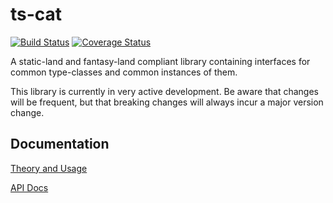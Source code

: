 # ts-cat

[![Build Status](https://travis-ci.org/williamareynolds/ts-cat.svg?branch=master)](https://travis-ci.org/williamareynolds/ts-cat)
[![Coverage Status](https://coveralls.io/repos/github/williamareynolds/ts-cat/badge.svg?branch=master)](https://coveralls.io/github/williamareynolds/ts-cat?branch=master)

A static-land and fantasy-land compliant library containing interfaces for common type-classes and
common instances of them.

This library is currently in very active development. Be aware that changes will be frequent, but
that breaking changes will always incur a major version change.

## Documentation

[Theory and Usage][theory-doc]

[API Docs][api-doc]

[api-doc]: https://williamareynolds.github.io/ts-cat/
[theory-doc]: https://github.com/williamareynolds/ts-cat/wiki
